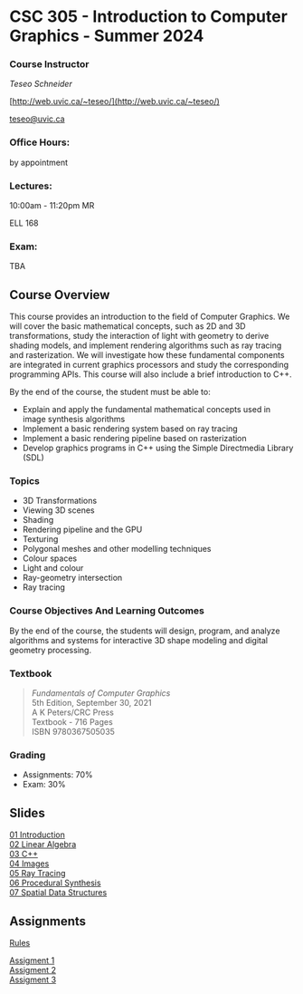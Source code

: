 # CSC 305 - Introduction to Computer Graphics - Summer 2024

### Course Instructor
*Teseo Schneider*

[http://web.uvic.ca/~teseo/](http://web.uvic.ca/~teseo/)

[teseo@uvic.ca](mailto:teseo@uvic.ca)

### Office Hours:

by appointment

### Lectures:
10:00am - 11:20pm MR

ELL 168

### Exam:

TBA

## Course Overview

This course provides an introduction to the field of Computer Graphics. We will cover the basic mathematical concepts, such as 2D and 3D transformations, study the interaction of light with geometry to derive shading models, and implement rendering algorithms such as ray tracing and rasterization. We will investigate how these fundamental components are integrated in current graphics processors and study the corresponding programming APIs. This course will also include a brief introduction to C++.

By the end of the course, the student must be able to:

* Explain and apply the fundamental mathematical concepts used in image synthesis algorithms
* Implement a basic rendering system based on ray tracing
* Implement a basic rendering pipeline based on rasterization
* Develop graphics programs in C++ using the Simple Directmedia Library (SDL)

### Topics

* 3D Transformations
* Viewing 3D scenes
* Shading
* Rendering pipeline and the GPU
* Texturing
* Polygonal meshes and other modelling techniques
* Colour spaces
* Light and colour
* Ray-geometry intersection
* Ray tracing

### Course Objectives And Learning Outcomes

By the end of the course, the students will design, program, and analyze algorithms and systems for interactive 3D shape modeling and digital geometry processing.


### Textbook
> *Fundamentals of Computer Graphics*<br>
> 5th Edition, September 30, 2021<br>
>A K Peters/CRC Press<br>
>Textbook - 716 Pages<br>
>ISBN 9780367505035<br>

### Grading

- Assignments: 70%
- Exam: 30%

## Slides

[01 Introduction](slides/01%20-%20Introduction%20to%20Computer%20Graphics.pdf)</br>
[02 Linear Algebra](slides/02%20-%20Basic%20Linear%20Algebra.pdf)</br>
[03 C++](slides/03%20-%20C%2B%2B.pdf)</br>
[04 Images](slides/04%20-%20Images.pdf)</br>
[05 Ray Tracing](slides/05%20-%20Ray%20Tracing.pdf)</br>
[06 Procedural Synthesis](slides/06%20-%20Procedural%20Synthesis.pdf)</br>
[07 Spatial Data Structures](slides/07%20-%20Spatial%20Data%20Structures.pdf)</br>
<!--[08 2D Transformations](slides/08%20-%202D%20Transformations.pdf)</br>
[09 Viewing Transformations](slides/09%20-%20Viewing%20Transformations.pdf)</br>
[10 Rasterization Theory](slides/10%20-%20Rasterization%20-%20Theory.pdf)</br>
[11 Rasterization Implementation](slides/11%20-%20Rasterization%20-%20Implementation.pdf)</br>
[12 Perspective Projection](slides/12%20-%20Perspective%20Projection.pdf)</br>
[13 Texture Mapping](slides/13%20-%20Texture%20Mapping.pdf)</br>
[14 Parametrization](slides/14%20-%20Parametrization.pdf)</br>  -->

## Assignments

[Rules](Rules.md)

[Assigment 1](Assignment_1/README.md)</br>
[Assigment 2](Assignment_2/README.md)</br>
[Assigment 3](Assignment_3/README.md)</br>
<!--[Assigment 4](Assignment_4/README.md)</br>
[Assigment 5](Assignment_5/README.md)</br> -->

